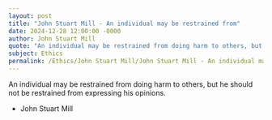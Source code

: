 ```yaml
---
layout: post
title: "John Stuart Mill - An individual may be restrained from"
date: 2024-12-28 12:00:00 -0000
author: John Stuart Mill
quote: "An individual may be restrained from doing harm to others, but he should not be restrained from expressing his opinions."
subject: Ethics
permalink: /Ethics/John Stuart Mill/John Stuart Mill - An individual may be restrained from
---
```


An individual may be restrained from doing harm to others, but he should not be restrained from expressing his opinions.

- John Stuart Mill
